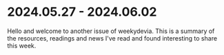 # 2024.05.27 - 2024.06.02

Hello and welcome to another issue of weekydevia. This is a summary of the
resources, readings and news I've read and found interesting to share this week.
